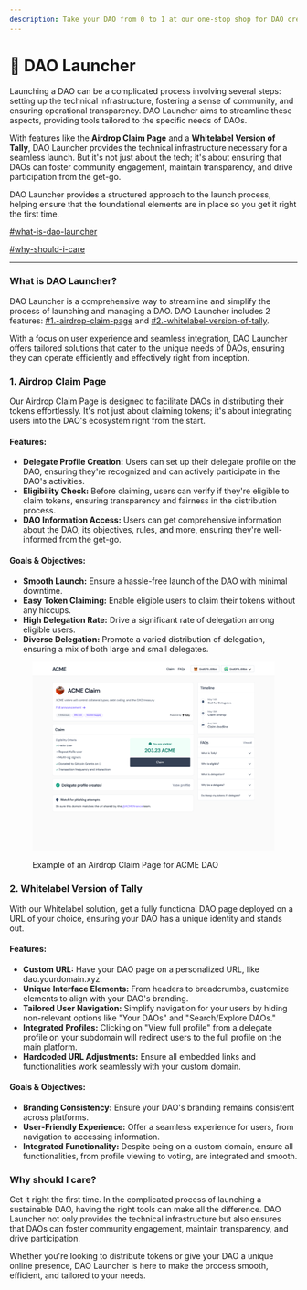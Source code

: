 ```yaml
---
description: Take your DAO from 0 to 1 at our one-stop shop for DAO creation.
---
```


# 🚀 DAO Launcher

Launching a DAO can be a complicated process involving several steps: setting up the technical infrastructure, fostering a sense of community, and ensuring operational transparency. DAO Launcher aims to streamline these aspects, providing tools tailored to the specific needs of DAOs.

With features like the **Airdrop Claim Page** and a **Whitelabel Version of Tally**, DAO Launcher provides the technical infrastructure necessary for a seamless launch. But it's not just about the tech; it's about ensuring that DAOs can foster community engagement, maintain transparency, and drive participation from the get-go.

DAO Launcher provides a structured approach to the launch process, helping ensure that the foundational elements are in place so you get it right the first time.

[#what-is-dao-launcher](dao-launcher.md#what-is-dao-launcher "mention")

[#why-should-i-care](dao-launcher.md#why-should-i-care "mention")

***

### What is DAO Launcher?

DAO Launcher is a comprehensive way to streamline and simplify the process of launching and managing a DAO. DAO Launcher includes 2 features: [#1.-airdrop-claim-page](dao-launcher.md#1.-airdrop-claim-page "mention") and [#2.-whitelabel-version-of-tally](dao-launcher.md#2.-whitelabel-version-of-tally "mention").&#x20;

With a focus on user experience and seamless integration, DAO Launcher offers tailored solutions that cater to the unique needs of DAOs, ensuring they can operate efficiently and effectively right from inception.&#x20;

### 1. Airdrop Claim Page

Our Airdrop Claim Page is designed to facilitate DAOs in distributing their tokens effortlessly. It's not just about claiming tokens; it's about integrating users into the DAO's ecosystem right from the start.

#### Features:

* **Delegate Profile Creation:** Users can set up their delegate profile on the DAO, ensuring they're recognized and can actively participate in the DAO's activities.
* **Eligibility Check:** Before claiming, users can verify if they're eligible to claim tokens, ensuring transparency and fairness in the distribution process.
* **DAO Information Access:** Users can get comprehensive information about the DAO, its objectives, rules, and more, ensuring they're well-informed from the get-go.

#### Goals & Objectives:

* **Smooth Launch:** Ensure a hassle-free launch of the DAO with minimal downtime.
* **Easy Token Claiming:** Enable eligible users to claim their tokens without any hiccups.
* **High Delegation Rate:** Drive a significant rate of delegation among eligible users.
* **Diverse Delegation:** Promote a varied distribution of delegation, ensuring a mix of both large and small delegates.

<figure><img src="../.gitbook/assets/image.png" alt=""><figcaption><p>Example of an Airdrop Claim Page for ACME DAO</p></figcaption></figure>

### 2. Whitelabel Version of Tally

With our Whitelabel solution, get a fully functional DAO page deployed on a URL of your choice, ensuring your DAO has a unique identity and stands out.

#### Features:

* **Custom URL:** Have your DAO page on a personalized URL, like dao.yourdomain.xyz.
* **Unique Interface Elements:** From headers to breadcrumbs, customize elements to align with your DAO's branding.
* **Tailored User Navigation:** Simplify navigation for your users by hiding non-relevant options like "Your DAOs" and "Search/Explore DAOs."
* **Integrated Profiles:** Clicking on "View full profile" from a delegate profile on your subdomain will redirect users to the full profile on the main platform.
* **Hardcoded URL Adjustments:** Ensure all embedded links and functionalities work seamlessly with your custom domain.

#### Goals & Objectives:

* **Branding Consistency:** Ensure your DAO's branding remains consistent across platforms.
* **User-Friendly Experience:** Offer a seamless experience for users, from navigation to accessing information.
* **Integrated Functionality:** Despite being on a custom domain, ensure all functionalities, from profile viewing to voting, are integrated and smooth.

### Why should I care?

Get it right the first time. In the complicated process of launching a sustainable DAO, having the right tools can make all the difference. DAO Launcher not only provides the technical infrastructure but also ensures that DAOs can foster community engagement, maintain transparency, and drive participation.

Whether you're looking to distribute tokens or give your DAO a unique online presence, DAO Launcher is here to make the process smooth, efficient, and tailored to your needs.&#x20;
